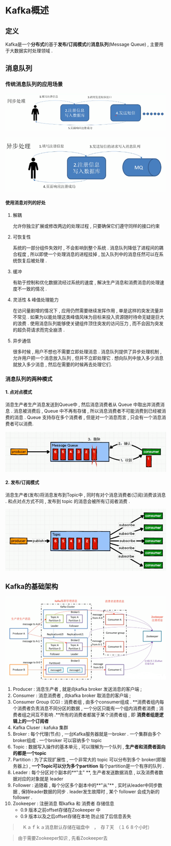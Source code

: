 # Kafka概述

## 定义

Kafka是一个**分布式**的基于**发布/订阅模式**的**消息队列**(Message Queue) , 主要用于大数据实时处理领域 .

## 消息队列

### 传统消息队列的应用场景

![1593932776525](assets/1593932776525.png)



![1593932791934](assets/1593932791934.png)

#### 使用消息对列的好处

1. 解耦

   允许你独立扩展或修改两边的处理过程 , 只要确保它们遵守同样的接口约束

2. 可恢复性

   系统的一部分组件失效时 , 不会影响到整个系统 . 消息队列降低了进程间的耦合程度 , 所以即使一个处理消息的进程挂掉 , 加入队列中的消息任然可以在系统恢复后被处理 .

3. 缓冲

   有助于控制和优化数据流经过系统的速度 , 解决生产消息和消费消息的处理速度不一致的情况 .

4. 灵活性 & 峰值处理能力

   在访问量剧增的情况下 , 应用仍然需要继续发挥作用 , 单是这样的突发流量并不常见 . 如果为以能处理这类峰值风味为目标来投入资源随时待命无疑是巨大的浪费 . 使用消息队列能够使关键组件顶住突发的访问压力 , 而不会因为突发的超负荷请求而完全崩溃 .

5. 异步通信

   很多时候 , 用户不想也不需要立即处理消息 . 消息队列提供了异步处理机制 , 允许用户把一个消息放入队列 , 但并不立即处理它 . 想向队列中放入多少消息就放入多少消息 , 然后在需要的时候再去处理它们.

### 消息队列的两种模式

#### 1. 点对点模式

消息生产者生产消息发送到Queue中 , 然后消息消费者从 Queue 中取出并消费消息 . 消息被消费后 , Queue 中不再有存储 , 所以消息消费者不可能消费到已经被消费的消息 . Queue 支持存在多个消费者 , 但是对一个消息而言 , 只会有一个消息消费者可以消费.

![1593933573088](assets/1593933573088.png)

#### 2. 发布/订阅模式

消息生产者(发布)将消息发布到Topic中 , 同时有对个消息消费者(订阅)消费该消息 . 和点对点方式不同 , 发布到 topic 的消息会被所有订阅者消费 . 

![1593934144823](assets/1593934144823.png)

## Kafka的基础架构

![1593937616889](assets/1593937616889.png)



1. Producer : 消息生产者 , 就是向kafka broker 发送消息的客户端 ;
2. Consumer : 消息消费者 , 向kafka broker 取消息的客户端 ; 
3. Consumer Group (CG) : 消费者组 , 由多个consumer组成 . **消费者组内每个消费者负责消息不同分区的数据 , 一个分区只能有一个组内消费者消费 ; 消费者组之间互不影响 .**所有的消费者都属于某个消费者组 , 即 **消费者组是逻辑上的一个订阅者**
4. Kafka Cluser : kafuka 集群
5. Broker : 每个代理(节点) , 一台Kafka服务器就是一broker . 一个集群由多个broker组成 . 一个broker 可以容纳多个 topic
6. Topic : 数据写入操作的基本单元 , 可以理解为一个队列 , **生产者和消费者面向的都是一个topic**
7. Partition : 为了实现扩展性 , 一个非常大的 topic 可以分布到多个 broker(即服务器上) , **一个Topic可以分为多个partition** 每个partition是一个有序的队列 .
8. Leader : 每个分区对个副本的**"主" **, 生产者发送数据消息 , 以及消费者数据对应的对象就是 leader
9. Follower : 追随着 , 每个分区多个副本中的**"从"** , 实时从leader中同步数据 , 保持leader数据的同步 . leader发生故障时 , 某个 follower 会成为新的follower . 
10. Zookeeper : 注册消息 帮kafka 和 消费者 存储信息
    - 0.9 版本之前offset存储在Zookeeper 中
    - 0.9 版本以及之后offset存储在本地 防止挂了后信息丢失

> 　Ｋａｆｋａ消息默认存储在磁盘中　，　存７天　（１６８个小时） 

> 由于需要Zookeeper知识 , 先看Zookeeper去